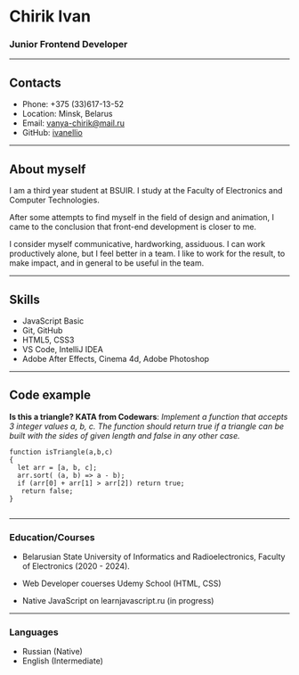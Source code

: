 # **Chirik Ivan**
### **Junior Frontend Developer**

---

## **Contacts**
  * Phone: +375 (33)617-13-52
  * Location: Minsk, Belarus
  * Email: vanya-chirik@mail.ru
  * GitHub: [ivanellio](https://github.com/ivanellio)


---

## **About myself**

I am a third year student at BSUIR. I study at the Faculty of Electronics and Computer Technologies.

After some attempts to find myself in the field of design and animation, I came to the conclusion that front-end development is closer to me.

I consider myself communicative, hardworking, assiduous. I can work productively alone, but I feel better in a team.  I like to work for the result, to make impact, and in general to be useful in the team.

---


## **Skills**
  * JavaScript Basic
  * Git, GitHub
  * HTML5, CSS3
  * VS Code, IntelliJ IDEA
  * Adobe After Effects, Cinema 4d, Adobe Photoshop

  ---

## **Code example**
**Is this a triangle? KATA from Codewars**:
_Implement a function that accepts 3 integer values a, b, c. The function should return true if a triangle can be built with the sides of given length and false in any other case._

```
function isTriangle(a,b,c)
{
  let arr = [a, b, c];
  arr.sort( (a, b) => a - b);
  if (arr[0] + arr[1] > arr[2]) return true;
   return false;
}


```
---

### **Education/Courses**
  * Belarusian State University of Informatics and Radioelectronics, Faculty of Electronics (2020 - 2024).
  *  Web Developer couerses Udemy School (HTML, CSS)

  * Native JavaScript on learnjavascript.ru (in progress)
   ---
   ### **Languages**
  * Russian (Native)
  * English  (Intermediate)








  

  